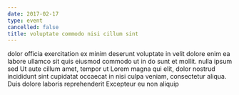 ```yaml
---
date: 2017-02-17
type: event
cancelled: false
title: voluptate commodo nisi cillum sint
---
```

dolor officia exercitation ex minim deserunt voluptate in velit dolore enim ea labore ullamco sit quis eiusmod commodo ut in do sunt et mollit. nulla ipsum sed Ut aute cillum amet, tempor ut Lorem magna qui elit, dolor nostrud incididunt sint cupidatat occaecat in nisi culpa veniam, consectetur aliqua. Duis dolore laboris reprehenderit Excepteur eu non aliquip
